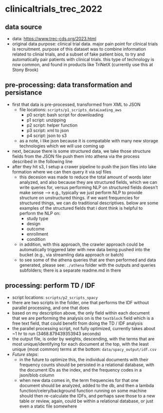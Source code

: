 # clinicaltrials_trec_2022

## data source
- data: https://www.trec-cds.org/2023.html 
- original data purpose: clinical trial data. major pain point for clinical trials is recruitment. purpose of this dataset was to combine information related to clinial trials, and a subset of fake patient bios, to try and automatically pair patients with clinical trials. this type of technology is now common, and found in products like TriNetX (currently use this at Stony Brook)

## pre-processing: data transformation and persistance 
- first that data is pre-processed, transformed from XML to JSON 
    - file locations: `scripts/p1_scripts_dataLoading_aws` 
        - p0 script: bash script for downloading
        - p1 script: unzipping 
        - p2 script: helper function 
        - p3 script: xml to json 
        - p4 script: json to s3 
    - as a note, i like json because it is compatable with many new storage technologies which we will use coming up  
- next, because there is some structured data, we take those structure fields from the JSON file push them into athena via the process described in the following line
- after they hit s3, I setup a crawer pipeline to push the json files into lake formation where we can then query it via sql files 
    - this decesion was made to reduce the total amount of words later analyzed, and also because they are structured fields, which we can write queries for, versus performing NLP on structured fields doesn't make sense --> e.g., typically we just perform NLP to provide structure on unstructured things. if we want frequencies for structured things, we can do traditional descriptives. below are some examples of the structured fields that i dont think is helpful to perform the NLP on: 
        - study type
        - design 
        - outcome 
        - enrollment
        - condition
    - in addition, with this approach, the crawler approach could be automatically triggered later with new data being pushed into the bucket (e.g., via streamling data approach or batch)
    - to see some of the athena queries that are then performed and data generated, please see: `./athena` folder with the outputs and queries subfolders; there is a separate readme.md in there

## processing: perform TD / IDF 
- script locations: `scripts/p2_scripts_spacy` 
- there are two scripts in the folder, one that performs the IDF without parallel processing, and one that does 
- based on my description above, the only field within each document that we are performing the analysis on is the `textblock` field which is a free text field, that could benefit from doing the TD / IDF analysis 
- the parallel processing script, not fully optimized, currently takes about ~1 hr to run (3468.879439353943 seconds)
- the output file, is order by weights, descending, with the terms that are most unique/identifying for each document at the top, with the least unique (most common) terms at the bottom: `data/spacy_output/idf.csv` 
- *Future steps*: 
    - in the future to optimize this, the individual documents with their frequency counts should be persisted in a relational database, with the document IDs as the index, and the frequency codes in a json/blob column 
    - when new data comes in, the term frequencies for that one document should be analyzed, added to the db, and then a lambda function/celery/background function running on some machine should then re-calculate the IDFs, and perhaps save those to a new table or review, again, could be within a relational database, or just even a static file somewhere 

